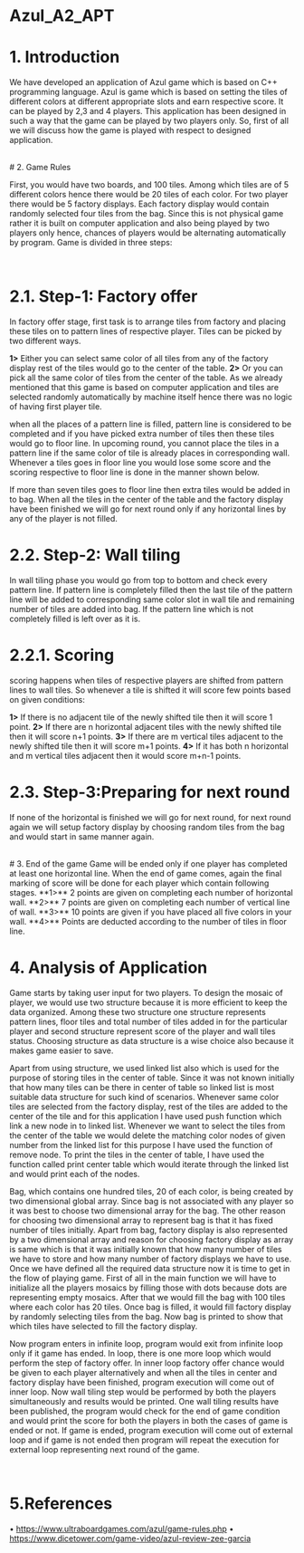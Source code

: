 # Azul_A2_APT


# 1.	Introduction

We have developed an application of Azul game which is based on C++ programming language. Azul is game which is based on setting the tiles of different colors at different appropriate slots and earn respective score. It can be played by 2,3 and 4 players. This application has been designed in such a way that the game can be played by two players only. 
So, first of all we will discuss how the game is played with respect to designed application.

<br />
# 2.	Game Rules

 First, you would have two boards, and 100 tiles. Among which tiles are of 5 different colors hence there would be 20 tiles of each color. For two player there would be 5 factory displays. Each factory display would contain randomly selected four tiles from the bag. Since this is not physical game rather it is built on computer application and also being played by two players only hence, chances of players would be alternating automatically by program.
Game is divided in three steps:

<br />

# 2.1. Step-1: Factory offer
In factory offer stage, first task is to arrange tiles from factory and placing these tiles on to pattern lines of respective player. Tiles can be picked by two different ways.

**1>**	Either you can select same color of all tiles from any of the factory display rest of the tiles would go to the center of the table.
**2>** Or you can pick all the same color of tiles from the center of the table. As we already mentioned that this game is based on computer application and tiles are selected randomly automatically by machine itself hence there was no logic of having first player tile. 

when all the places of a pattern line is filled, pattern line is considered to be completed and if you have picked extra number of tiles then these tiles would go to floor line. In upcoming round, you cannot place the tiles in a pattern line if the same color of tile is already places in corresponding wall. Whenever a tiles goes in floor line you would lose some score and the scoring respective to floor line is done in the manner shown below.
 
If more than seven tiles goes to floor line then extra tiles would be added in to bag. When all the tiles in the center of the table and the factory display have been finished we will go for next round only if any horizontal lines by any of the player is not filled.


# 2.2. Step-2: Wall tiling
In wall tiling phase you would go from top to bottom and check every pattern line. If pattern line is completely filled then the last tile of the pattern line will be added to corresponding same color slot in wall tile and remaining number of tiles are added into bag. If the pattern line which is not completely filled is left over as it is.

# 2.2.1. Scoring
scoring happens when tiles of respective players are shifted from pattern lines to wall tiles. So whenever a tile is shifted it will score few points based on given conditions:

**1>**	If there is no adjacent tile of the newly shifted tile then it will score 1 point.
**2>**	If there are n horizontal adjacent tiles with the newly shifted tile then it will score n+1 points.
**3>**	If there are m vertical tiles adjacent to the newly shifted tile then it will score m+1 points.
**4>**	If it has both n horizontal and m vertical tiles adjacent then it would score m+n-1 points.

# 2.3. Step-3:Preparing for next round
If none of the horizontal is finished we will go for next round, for next round again we will setup factory display by choosing random tiles from the bag and would start in same manner again.

<br />
# 3.	End of the game
Game will be ended only if one player has completed at least one horizontal line. When the end of game comes, again the final marking of score will be done for each player which contain following stages.
**1>**	2 points are given on completing each number of horizontal wall.
**2>**	7 points are given on completing each number of vertical line of wall.
**3>**	10 points are given if you have placed all five colors in your wall.
**4>**	Points are deducted according to the number of tiles in floor line.

<br />

# 4.	Analysis of Application
Game starts by taking user input for two players. To design the mosaic of player, we would use two structure because it is more efficient to  keep the data organized. Among these two structure one structure represents pattern lines, floor tiles and total number of tiles added in for the particular player and second structure represent score of the player and wall tiles status. Choosing structure as data structure is a wise choice also because it makes game easier to save.

Apart from using structure, we used linked list also which is used for the purpose of storing tiles in the center of table. Since it was not known initially that how many tiles can be there in center of table so linked list is most suitable data structure for such kind of scenarios. Whenever same color tiles are selected from the factory display, rest of the tiles are added to the center of the tile and for this application I have used push function which link a new node in to linked list. Whenever we want to select the tiles from the center of the table we would delete the matching color nodes of given number from the linked list for this purpose I have used the function of remove node. To print the tiles in the center of table, I have used the function called print center table which would iterate through the linked list and would print each of the nodes.

Bag, which contains one hundred tiles, 20 of each color, is being created by two dimensional global array. Since bag is not associated with any player so it was best to choose two dimensional array for the bag. The other reason for choosing two dimensional array to represent bag is that it has fixed number of tiles initially. Apart from bag, factory display is also represented by a two dimensional array and reason for choosing factory display as array is same which is that it was initially known that how many number of tiles we have to store and how many number of factory displays we have to use.
Once we have defined all the required data structure now it is time to get in the flow of playing game.
First of all in the main function we will have to initialize all the players mosaics by filling those with dots because dots are representing empty mosaics. After that we would fill the bag with 100 tiles where each color has 20 tiles. Once bag is filled, it would fill factory display by randomly selecting tiles from the bag. Now bag is printed to show that which tiles have selected to fill the factory display. 

Now program enters in infinite loop, program would exit from infinite loop only if it game has ended. In loop,  there is one more loop which would perform the step of factory offer. In inner loop factory offer chance would be given to each player alternatively and when all the tiles in center and factory display have been finished, program execution will come out of inner loop.
Now wall tiling step would be performed by both the players simultaneously and results would be printed. One wall tiling results have been published, the program would check for the end of game condition and would print the score for both the players in both the cases of game is ended or not. If game is ended, program execution will come out of external loop and if game is not ended then program will repeat the execution for external loop representing next round of the game. 

<br />

# 5.References
•	https://www.ultraboardgames.com/azul/game-rules.php
•	https://www.dicetower.com/game-video/azul-review-zee-garcia






 

